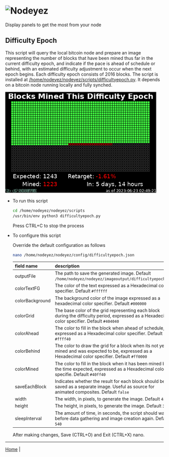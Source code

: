 # ![Nodeyez](../images/nodeyez.svg)
Display panels to get the most from your node

## Difficulty Epoch

This script will query the local bitcoin node and prepare an image representing
the number of blocks that have been mined thus far in the current difficulty
epoch, and indicate if the pace is ahead of schedule or behind, with an 
estimated difficulty adjustment to occur when the next epoch begins. Each
difficulty epoch consists of 2016 blocks. The script is installed at
[/home/nodeyez/nodeyez/scripts/difficultyepoch.py](../scripts/difficultyepoch.py).
It depends on a bitcoin node running locally and fully synched.

![difficulty epoch image sample showing several blocks mined, and ahead of schedule](../images/difficultyepoch.png)

* To run this script

   ```sh
   cd /home/nodeyez/nodeyez/scripts
   /usr/bin/env python3 difficultyepoch.py
   ```

   Press CTRL+C to stop the process

* To configure this script

   Override the default configuration as follows

   ```sh
   nano /home/nodeyez/nodeyez/config/difficultyepoch.json
   ```

   | field name | description |
   | --- | --- |
   | outputFile | The path to save the generated image. Default `/home/nodeyez/nodeyez/imageoutput/difficultyepoch.png` |
   | colorTextFG | The color of the text expressed as a Hexadecimal color specifier. Default `#ffffff` |
   | colorBackground | The background color of the image expressed as a hexadecimal color specifier. Default `#000000` |
   | colorGrid | The base color of the grid representing each block during the difficulty period, expressed as a Hexadecimal color specifier. Default `#404040` |
   | colorAhead | The color to fill in the block when ahead of schedule, expressed as a Hexadecimal color specifier. Default `#ffff40` |
   | colorBehind | The color to draw the grid for a block when its not yet mined and was expected to be, expressed as a Hexadecimal color specifier. Default `#ff0000` |
   | colorMined | The color to fill in the block when it has been mined by the time expected, expressed as a Hexadecimal color specifie. Default `#40ff40` |
   | saveEachBlock | Indicates whether the result for each block should be saved as a separate image. Useful as source for animated composites. Default `false` |
   | width | The width, in pixels, to generate the image. Default `480` |
   | height | The height, in pixels, to generate the image. Default `320` |
   | sleepInterval | The amount of time, in seconds, the script should wait before data gathering and image creation again. Default `540` |

   After making changes, Save (CTRL+O) and Exit (CTRL+X) nano.

---

[Home](../) | 

